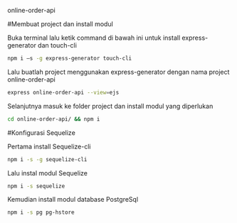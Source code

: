 online-order-api

#Membuat project dan install modul

Buka terminal lalu ketik command di bawah ini untuk install express-generator dan touch-cli
```sh
npm i –s -g express-generator touch-cli
```

Lalu buatlah project menggunakan express-generator dengan nama project online-order-api
```sh
express online-order-api --view=ejs
```

Selanjutnya masuk ke folder project dan install modul yang diperlukan
```sh
cd online-order-api/ && npm i
```

#Konfigurasi Sequelize

Pertama install Sequelize-cli
```sh
npm i -s -g sequelize-cli
```

Lalu instal modul Sequelize
```sh
npm i -s sequelize
```
Kemudian install modul database PostgreSql
```sh
npm i -s pg pg-hstore
```
